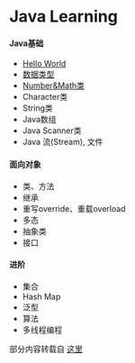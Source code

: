 # Java Learning

#### Java基础

* [Hello World](https://github.com/ehian-alt/Java_learning/blob/main/Java_learning_record/Hello_World.md)
* [数据类型](https://github.com/ehian-alt/Java_learning/blob/main/Java_learning_record/data_type.md)
* [Number&Math类](https://github.com/ehian-alt/Java_learning/blob/main/Java_learning_record/Number_Math.md)
* Character类
* String类
* Java数组
* Java Scanner类
* Java 流(Stream), 文件

#### 面向对象

* 类、方法
* 继承
* 重写override、重载overload
* 多态
* 抽象类
* 接口

#### 进阶

* 集合
* Hash Map
* 泛型
* 算法
* 多线程编程

部分内容转载自 [这里](https://www.w3cschool.cn/java/dict.html)